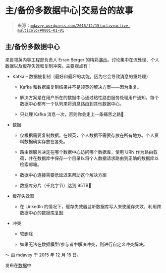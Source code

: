 <!--yml

类别：未分类

日期：2024 年 5 月 18 日 05:37:02

-->

# 主/备份多数据中心|交易台的故事

> 来源：[`mdavey.wordpress.com/2015/12/15/activeactive-multicolo/#0001-01-01`](https://mdavey.wordpress.com/2015/12/15/activeactive-multicolo/#0001-01-01)

## 主/备份多数据中心

来自领英内容工程部负责人 Erran Berger 的精彩[演示](http://www.infoq.com/presentations/linkedin-scalability-arch)。讨论集中在流处理、个人数据以及缓存失效和复制冲突。主要观点有：

+   Kafka – 数据被复制（最好和最坏的功能，因为它会导致消息的重处理）

    +   Kafka 和数据库复制结果并不是领英的解决方案——因为重复。

    +   解决方案是在用户所在的数据中心通过粘性路由服务处理用户通知。每个数据中心都有一个队列来将消息路由到其他数据中心。

    +   只处理 Kafka 消息一次，否则你会走上一条痛苦之路🙂

+   数据

    +   仅根据需要复制数据。在领英，个人数据不需要存放在所有地方。个人资料数据确实存放在各处。

    +   路由器服务决定在哪个数据中心访问哪个数据库，使用 URN 作为路由载荷，并在数据库中保存一个目录以将个人数据请求路由到正确的数据库以检索邮箱。

    +   数据中心连接需要低延迟来帮助这个解决方案

    +   数据库分片（千兆字节）达到 95TB🙂

+   缓存失效器

    +   在 LinkedIn 的情况下，缓存失效器监听数据库写入来使缓存失效，利用跨数据中心的数据库[复制](https://engineering.linkedin.com/data-replication/open-sourcing-databus-linkedins-low-latency-change-data-capture-system)

+   冲突

    +   软删除

    +   如果无法在数据模型/参与者中解决冲突，则进行自定义冲突解决。

～ 由 mdavey 于 2015 年 12 月 15 日。

发布在[数据](https://mdavey.wordpress.com/category/data/)中
